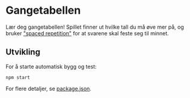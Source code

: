 # Gangetabellen

Lær deg gangetabellen! Spillet finner ut hvilke tall du må øve mer på, og bruker ["spaced repetition"] for at svarene skal feste seg til minnet.

## Utvikling

For å starte automatisk bygg og test:

```
npm start
```

For flere detaljer, se [package.json](package.json).

["spaced repetition"]: https://en.wikipedia.org/wiki/Spaced_repetition
